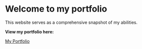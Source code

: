 # Welcome to my portfolio

This website serves as a comprehensive snapshot of my abilities.


**View my portfolio here:**

[My Portfolio](https://billie-zhang.github.io/portfolio/)

